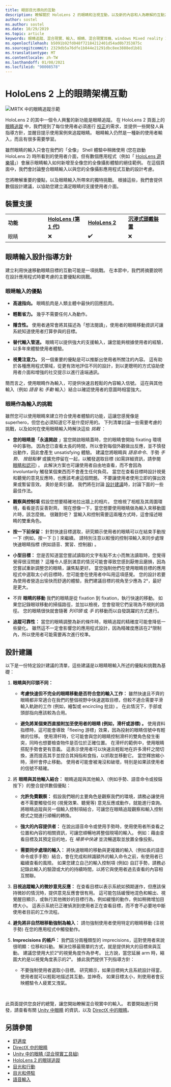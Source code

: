 ```yaml
---
title: 眼部目光導向的互動
description: 瞭解關於 HoloLens 2 的眼睛和注視互動，以及新的內容和人為瞭解的互動方式（如果有的話）。
author: sostel
ms.author: sostel
ms.date: 10/29/2019
ms.topic: article
keywords: 眼睛追蹤、混合現實、輸入、眼睛、混合現實耳機、windows Mixed reality 耳機、虛擬實境耳機、HoloLens、MRTK、混合現實工具組、設計、互動
ms.openlocfilehash: b5091b92fd048f72184212401d54ad0b7353875c
ms.sourcegitcommit: 2329db5a76dfe1b844e21291dbc8ee3888ed1b81
ms.translationtype: MT
ms.contentlocale: zh-TW
ms.lasthandoff: 01/08/2021
ms.locfileid: "98008578"
---
```

# <a name="eye-gaze-based-interaction-on-hololens-2"></a>HoloLens 2 上的眼睛架構互動

![MRTK 中的眼睛追蹤示範](images/mrtk_et_scenemenu.jpg)

HoloLens 2 的其中一個令人興奮的新功能是眼睛追蹤。 在 HoloLens 2 頁面上的 [眼睛追蹤](eye-tracking.md) 中，我們提到了每位使用者必須進行 [校正](https://docs.microsoft.com/hololens/hololens-calibration)的需求，並提供一些開發人員指導方針，並醒目提示使用案例來追蹤眼睛。 眼睛輸入仍然是一種新的使用者輸入，而且有很多需要學習。 

雖然眼睛的輸入只會在我們的「全像」 Shell 體驗中稍微使用 (您在啟動 HoloLens 2) 時所看到的使用者介面，但有數個應用程式（例如「 [HoloLens 遊樂場](https://www.microsoft.com/p/mr-playground/9nb31lh723s2)」）會展示眼睛輸入如何新增至全像您的全像攝影體驗的絕佳範例。
在這個頁面中，我們會討論整合眼睛輸入以與您的全像攝影應用程式互動的設計考慮。

您將瞭解重要的優點，以及眼睛輸入所帶來的獨特挑戰。 根據這些，我們會提供數個設計建議，以協助您建立滿足眼睛的支援使用者介面。 

## <a name="device-support"></a>裝置支援

<table>
<colgroup>
    <col width="25%" />
    <col width="25%" />
    <col width="25%" />
    <col width="25%" />
</colgroup>
<tr>
     <td><strong>功能</strong></td>
     <td><a href="../hololens-hardware-details.md"><strong>HoloLens (第 1 代)</strong></a></td>
     <td><a href="https://docs.microsoft.com/hololens/hololens2-hardware"><strong>HoloLens 2</strong></td>
     <td><a href="../discover/immersive-headset-hardware-details.md"><strong>沉浸式頭戴裝置</strong></a></td>
</tr>
<tr>
     <td>眼睛</td>
     <td>❌</td>
     <td>✔️</td>
     <td>❌</td>
</tr>
</table>


## <a name="eye-gaze-input-design-guidelines"></a>眼睛輸入設計指導方針

建立利用快速移動眼睛目標的互動可能是一項挑戰。 在本節中，我們將摘要說明在設計應用程式時要考慮的主要優點和挑戰。 

### <a name="benefits-of-eye-gaze-input"></a>眼睛輸入的優點

- **高速指向。** 眼睛肌肉是人類主體中最快的回應肌肉。 

- **輕鬆省力。** 幾乎不需要任何人為動作。 

- **隱含性。** 使用者通常會將其描述為「想法閱讀」，使用者的眼睛移動資訊可讓系統知道使用者打算參與的目標。 

- **替代輸入管道。** 眼睛可以提供強大的支援輸入，讓您能夠根據使用者的經驗，以多年來體驗使用者體驗。

- **視覺注意力。** 另一個重要的優點是可以推斷出使用者所關注的內容。 這有助於各種應用程式領域，從更有效地評估不同的設計，到以更聰明的方式協助使用者介面和增強的社交提示以進行遠端通訊。

簡而言之，使用眼睛作為輸入，可提供快速且輕鬆的內容輸入信號。 這在與其他輸入（例如 *語音* 和 *手動* 輸入）結合以確認使用者的意圖時相當強大。


### <a name="challenges-of-eye-gaze-as-an-input"></a>眼睛作為輸入的挑戰

雖然您可以使用眼睛來建立符合使用者體驗的功能，這讓您感覺像是 superhero，但您也必須知道它不是什麼好用的。 下列清單討論一些需要考慮的挑戰，以及如何在使用眼睛輸入時解決這些 *挑戰* ： 

- **您的眼睛是「永遠開啟** 」當您開啟眼睛蓋時，您的眼睛會開始 fixating 環境中的事物。 因為您已查看太長的時間，所以會對每個外觀做出反應，並不慎發出動作，因此會產生 unsatisfying 體驗。
建議您將眼睛與 *語音命令*、手勢 *手勢*、 *按鈕點擊* 或擴充停留在一起，以觸發選取目標 (如需詳細資訊，請參閱 [眼睛和認可](gaze-and-commit-eyes.md)) 。
此解決方案也可讓使用者自由地查看，而不會因為 involuntarily 觸發某個東西而不會產生任何負荷。 當您在查看目標時設計視覺和聽覺的意見反應時，也應該考慮這個問題。
不要讓使用者使用立即的彈出效果或暫留音效。 奧妙是索引鍵。 我們將在討論 [設計建議](eye-gaze-interaction.md#design-recommendations)時，討論下面的一些最佳作法。

- **觀察與控制項** 假設您想要精確地拉出牆上的相片。 您檢視了相框及其周圍環境，看看是否妥善對齊。 現在想像一下，當您想要使用眼睛做為輸入來移動圖片時，該怎麼做。 很難對吧？ 當輸入和控制需要這兩種方式時，這會描述眼睛的雙重角色。 

- **按一下前保留：** 針對快速目標選取，研究顯示使用者的眼睛可以在結束手動按一下 (例如，按一下 [) ] 來繼續。 請特別注意以較慢的控制項輸入來同步處理快速眼睛指標 (例如語音、實習、控制器) 。

- **小型目標：** 您是否知道當您嘗試讀取的文字有點不太小而無法讀取時，您覺得覺得很沒問題？ 這種令人感到滿意的情況可能會導致您感到厭倦且磨損，因為您嘗試重新調整您的眼睛，讓焦點更好。
當您強制他們在使用眼睛目標的應用程式中選取太小的目標時，您可能會在使用者中叫用這項感覺。
您的設計若要為使用者營造出愉快而舒適的體驗，我們建議目標的視角至少應為 2°，最好是更大。

- 不齊 **眼睛的移動** 我們的眼睛是從 fixation 到 fixation，執行快速的移動。 如果您記錄眼球移動的掃描路徑，並加以檢視，您會發現它們呈現為不規則的路徑。 您的眼睛很快就會隨著 *列印頭* 或 *手* 的移動而以自發跳躍的方式進行。  

- **追蹤可靠性：** 當您的眼睛調整為新的條件時，眼睛追蹤的精確度可能會降低一些變化。
雖然這不一定會影響您的應用程式設計，因為精確度應該在2°限制內，所以使用者可能需要再次進行校準。 


## <a name="design-recommendations"></a>設計建議
以下是一份特定設計建議的清單，這些建議是以眼睛眼輸入所述的優點和挑戰為基礎：

1. **眼睛與列印頭不同：**
    - **考慮快速但不完全的眼睛移動是否符合您的輸入工作：** 雖然快速且不齊的眼睛都非常適合在我們的整個視野中快速選取目標，但較不適合需要平滑輸入軌跡的工作 (例如，繪製或 encircling 批註) 。 在此情況下，手部或頭部指向應該較為合用。
  
    - **避免將某個東西直接附加至使用者的眼睛 (例如，滑杆或游標) 。**
使用資料指標時，這可能會導致「fleeing 游標」效果，因為投射的眼睛信號中有輕微的位移。 使用滑杆時，它可能會與您的眼睛控制滑杆的雙角色發生衝突，同時也想要檢查物件是否位於正確位置。 在滑杆的範例中，使用眼睛搭配手勢會更有意義。 這表示使用者可以快速且輕鬆地在許多滑杆之間切換，進而提高其手並捏合其拇指和食指，以抓取並移動它。 當您釋放縮小時，滑杆會停止移動。 使用者可能會被淹沒和破壞，特別是如果該使用者的信號不精確。 
  
2. 將 **眼睛與其他輸入結合：** 眼睛追蹤與其他輸入（例如手勢、語音命令或按鈕按下）的整合提供數個優點：
    - **允許免費觀察：** 假設我們眼的主要角色是觀察我們的環境，請務必讓使用者不需要觸發任何 (視覺效果、聽覺等) 意見反應或動作，就能進行查詢。 
    將眼睛追蹤與另一個輸入控制項結合，可讓您在眼睛追蹤觀察和輸入控制模式之間進行順暢的轉換。
  
    - **強大的內容提供者：** 在說出語音命令或使用手勢時，使用使用者所查看之位置和內容的相關資訊，可讓您順暢地將整個現場的輸入。 例如：藉由查看目標及其預定目的地，在 _場景中快速_ 並流暢選取並放置全像投影。 

    - **需要同步處理的輸入：** 將快速眼睛的移動與更複雜的輸入（例如長的語音命令或手手勢）結合，會在完成和辨識額外的輸入命令之前，有使用者已繼續查看的風險。 如果您建立自己的輸入控制項 (例如) 自訂手勢，請務必記錄此輸入的驗證或大約的持續時間，以將它與使用者過去查看的內容相互關聯。
    
3. **目視追蹤輸入的微妙意見反應：** 在查看目標以表示系統如預期運作，但應該保持微妙的情況時，提供意見反應會很有用。 這可能包括緩慢地混色和輸出、視覺醒目顯示，或執行其他微妙的目標行為，例如緩慢的動作，例如稍微增加目標大小。 這表示系統已正確偵測到使用者正在查看目標，而不會不必要地中斷使用者目前的工作流程。 

4. **避免將非自然眼移動強制為輸入：** 請勿強制使用者使用特定的眼睛移動 (注視手勢) 在您的應用程式中觸發動作。

5. **Imprecisions 的帳戶：** 我們區分兩種類型的 imprecisions，這對使用者來說很明顯：位移和抖動。 解決位移最簡單的方式，就是提供夠大的目標來與互動。 建議您使用大於2°的視覺角度作為參考。 比方說，當您延展 arm 時，縮圖大約是以視覺角度表示的2°。 據此我們提供下列指導方針：
    - 不要強制使用者選取小目標。 研究顯示，如果目標夠大且系統設計得當，使用者就可以輕鬆地描述其互動，並神奇。 如果目標太小，則使用者會反映體驗令人疲累又洩氣。
  
<br>

此頁面提供您良好的總覽，讓您開始瞭解混合現實中的輸入。 若要開始進行開發，請查看有關 [Unity 中眼睛](https://aka.ms/mrtk-eyes) 的資訊，以及 [DirectX 中的眼睛](../develop/native/gaze-in-directx.md)。


## <a name="see-also"></a>另請參閱
* [舒適度](comfort.md)
* [DirectX 中的眼睛](../develop/native/gaze-in-directx.md)
* [Unity 中的眼睛 (混合現實工具組) ](https://aka.ms/mrtk-eyes)
* [HoloLens 2 的眼球追蹤](eye-tracking.md)
* [目光和行動](gaze-and-commit.md)
* [目光和停駐](gaze-and-dwell.md)
* [語音輸入](../out-of-scope/voice-design.md)
